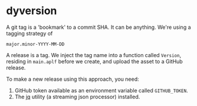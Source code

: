 # dyversion

A git tag is a 'bookmark' to a commit SHA. It can be anything. We're using a tagging strategy of

    major.minor-YYYY-MM-DD

A release is a tag. We inject the tag name into a function called `Version`, residing in `main.aplf` before we create, and upload the asset to a GitHub release.

To make a new release using this approach, you need:

1. GitHub token available as an environment variable called `GITHUB_TOKEN`. 
1. The [jq](https://jqlang.github.io/jq/) utility (a streaming json processor) installed.

